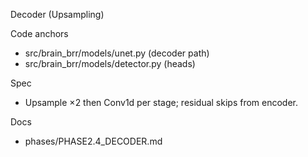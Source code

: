 Decoder (Upsampling)

Code anchors
- src/brain_brr/models/unet.py (decoder path)
- src/brain_brr/models/detector.py (heads)

Spec
- Upsample ×2 then Conv1d per stage; residual skips from encoder.

Docs
- phases/PHASE2.4_DECODER.md
